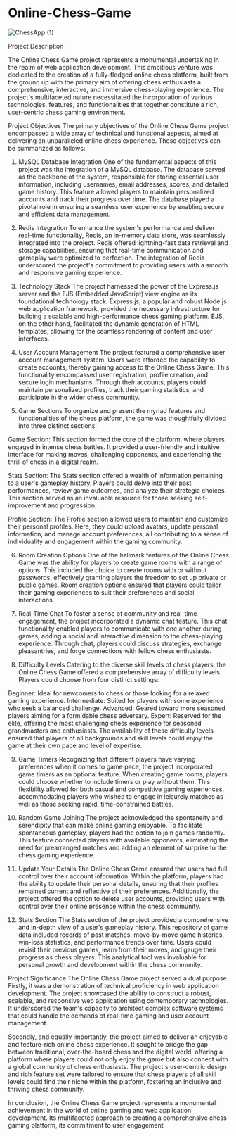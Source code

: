  # Online-Chess-Game


 
![ChessApp (1)](https://github.com/uveshAhmad/Online-Chess-Game/assets/115268659/4cac3a5c-cbc7-4a6f-8686-2e159bfcbef5)

 
Project Description 


The Online Chess Game project represents a monumental undertaking in the realm of web application development. This ambitious venture was dedicated to the creation of a fully-fledged online chess platform, built from the ground up with the primary aim of offering chess enthusiasts a comprehensive, interactive, and immersive chess-playing experience. The project's multifaceted nature necessitated the incorporation of various technologies, features, and functionalities that together constitute a rich, user-centric chess gaming environment.

Project Objectives
The primary objectives of the Online Chess Game project encompassed a wide array of technical and functional aspects, aimed at delivering an unparalleled online chess experience. These objectives can be summarized as follows:

1. MySQL Database Integration
One of the fundamental aspects of this project was the integration of a MySQL database. The database served as the backbone of the system, responsible for storing essential user information, including usernames, email addresses, scores, and detailed game history. This feature allowed players to maintain personalized accounts and track their progress over time. The database played a pivotal role in ensuring a seamless user experience by enabling secure and efficient data management.

2. Redis Integration
To enhance the system's performance and deliver real-time functionality, Redis, an in-memory data store, was seamlessly integrated into the project. Redis offered lightning-fast data retrieval and storage capabilities, ensuring that real-time communication and gameplay were optimized to perfection. The integration of Redis underscored the project's commitment to providing users with a smooth and responsive gaming experience.

3. Technology Stack
The project harnessed the power of the Express.js server and the EJS (Embedded JavaScript) view engine as its foundational technology stack. Express.js, a popular and robust Node.js web application framework, provided the necessary infrastructure for building a scalable and high-performance chess gaming platform. EJS, on the other hand, facilitated the dynamic generation of HTML templates, allowing for the seamless rendering of content and user interfaces.

4. User Account Management
The project featured a comprehensive user account management system. Users were afforded the capability to create accounts, thereby gaining access to the Online Chess Game. This functionality encompassed user registration, profile creation, and secure login mechanisms. Through their accounts, players could maintain personalized profiles, track their gaming statistics, and participate in the wider chess community.

5. Game Sections
To organize and present the myriad features and functionalities of the chess platform, the game was thoughtfully divided into three distinct sections:

Game Section: This section formed the core of the platform, where players engaged in intense chess battles. It provided a user-friendly and intuitive interface for making moves, challenging opponents, and experiencing the thrill of chess in a digital realm.

Stats Section: The Stats section offered a wealth of information pertaining to a user's gameplay history. Players could delve into their past performances, review game outcomes, and analyze their strategic choices. This section served as an invaluable resource for those seeking self-improvement and progression.

Profile Section: The Profile section allowed users to maintain and customize their personal profiles. Here, they could upload avatars, update personal information, and manage account preferences, all contributing to a sense of individuality and engagement within the gaming community.

6. Room Creation Options
One of the hallmark features of the Online Chess Game was the ability for players to create game rooms with a range of options. This included the choice to create rooms with or without passwords, effectively granting players the freedom to set up private or public games. Room creation options ensured that players could tailor their gaming experiences to suit their preferences and social interactions.

7. Real-Time Chat
To foster a sense of community and real-time engagement, the project incorporated a dynamic chat feature. This chat functionality enabled players to communicate with one another during games, adding a social and interactive dimension to the chess-playing experience. Through chat, players could discuss strategies, exchange pleasantries, and forge connections with fellow chess enthusiasts.

8. Difficulty Levels
Catering to the diverse skill levels of chess players, the Online Chess Game offered a comprehensive array of difficulty levels. Players could choose from four distinct settings:

Beginner: Ideal for newcomers to chess or those looking for a relaxed gaming experience.
Intermediate: Suited for players with some experience who seek a balanced challenge.
Advanced: Geared toward more seasoned players aiming for a formidable chess adversary.
Expert: Reserved for the elite, offering the most challenging chess experience for seasoned grandmasters and enthusiasts.
The availability of these difficulty levels ensured that players of all backgrounds and skill levels could enjoy the game at their own pace and level of expertise.

9. Game Timers
Recognizing that different players have varying preferences when it comes to game pace, the project incorporated game timers as an optional feature. When creating game rooms, players could choose whether to include timers or play without them. This flexibility allowed for both casual and competitive gaming experiences, accommodating players who wished to engage in leisurely matches as well as those seeking rapid, time-constrained battles.

10. Random Game Joining
The project acknowledged the spontaneity and serendipity that can make online gaming enjoyable. To facilitate spontaneous gameplay, players had the option to join games randomly. This feature connected players with available opponents, eliminating the need for prearranged matches and adding an element of surprise to the chess gaming experience.

11. Update Your Details
The Online Chess Game ensured that users had full control over their account information. Within the platform, players had the ability to update their personal details, ensuring that their profiles remained current and reflective of their preferences. Additionally, the project offered the option to delete user accounts, providing users with control over their online presence within the chess community.

12. Stats Section
The Stats section of the project provided a comprehensive and in-depth view of a user's gameplay history. This repository of game data included records of past matches, move-by-move game histories, win-loss statistics, and performance trends over time. Users could revisit their previous games, learn from their moves, and gauge their progress as chess players. This analytical tool was invaluable for personal growth and development within the chess community.

Project Significance
The Online Chess Game project served a dual purpose. Firstly, it was a demonstration of technical proficiency in web application development. The project showcased the ability to construct a robust, scalable, and responsive web application using contemporary technologies. It underscored the team's capacity to architect complex software systems that could handle the demands of real-time gaming and user account management.

Secondly, and equally importantly, the project aimed to deliver an enjoyable and feature-rich online chess experience. It sought to bridge the gap between traditional, over-the-board chess and the digital world, offering a platform where players could not only enjoy the game but also connect with a global community of chess enthusiasts. The project's user-centric design and rich feature set were tailored to ensure that chess players of all skill levels could find their niche within the platform, fostering an inclusive and thriving chess community.

In conclusion, the Online Chess Game project represents a monumental achievement in the world of online gaming and web application development. Its multifaceted approach to creating a comprehensive chess gaming platform, its commitment to user engagement
